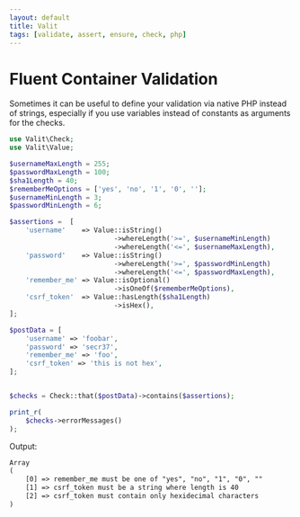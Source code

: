 ```yaml
---
layout: default
title: Valit
tags: [validate, assert, ensure, check, php]
---
```


Fluent Container Validation
===========================

Sometimes it can be useful to define your validation via native PHP instead of strings,
especially if you use variables instead of constants as arguments for the checks.

```php
use Valit\Check;
use Valit\Value;

$usernameMaxLength = 255;
$passwordMaxLength = 100;
$sha1Length = 40;
$rememberMeOptions = ['yes', 'no', '1', '0', ''];
$usernameMinLength = 3;
$passwordMinLength = 6;

$assertions =  [
    'username'    => Value::isString()
                          ->whereLength('>=', $usernameMinLength)
                          ->whereLength('<=', $usernameMaxLength),
    'password'    => Value::isString()
                          ->whereLength('>=', $passwordMinLength)
                          ->whereLength('<=', $passwordMaxLength),
    'remember_me' => Value::isOptional()
                          ->isOneOf($rememberMeOptions),
    'csrf_token'  => Value::hasLength($sha1Length)
                          ->isHex(),
];

$postData = [
    'username' => 'foobar',
    'password' => 'secr37',
    'remember_me' => 'foo',
    'csrf_token' => 'this is not hex',
];


$checks = Check::that($postData)->contains($assertions);

print_r(
    $checks->errorMessages()
);

```

Output:
```txt
Array
(
    [0] => remember_me must be one of "yes", "no", "1", "0", ""
    [1] => csrf_token must be a string where length is 40
    [2] => csrf_token must contain only hexidecimal characters
)
```

